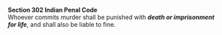 **Section 302 Indian Penal Code**</br>
Whoever commits murder shall be punished with ***death or imprisonment for life***, and shall also be liable to fine.
